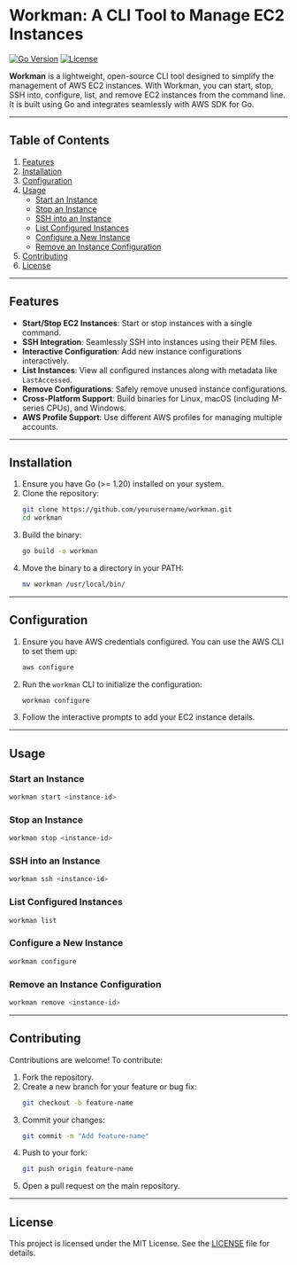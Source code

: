 # Workman: A CLI Tool to Manage EC2 Instances

[![Go Version](https://img.shields.io/badge/go-%3E%3D1.20-blue)](https://golang.org/) [![License](https://img.shields.io/badge/license-MIT-green)](LICENSE)

**Workman** is a lightweight, open-source CLI tool designed to simplify the management of AWS EC2 instances. With Workman, you can start, stop, SSH into, configure, list, and remove EC2 instances from the command line. It is built using Go and integrates seamlessly with AWS SDK for Go.

---

## Table of Contents

1. [Features](#features)
2. [Installation](#installation)
3. [Configuration](#configuration)
4. [Usage](#usage)
   - [Start an Instance](#start-an-instance)
   - [Stop an Instance](#stop-an-instance)
   - [SSH into an Instance](#ssh-into-an-instance)
   - [List Configured Instances](#list-configured-instances)
   - [Configure a New Instance](#configure-a-new-instance)
   - [Remove an Instance Configuration](#remove-an-instance-configuration)
5. [Contributing](#contributing)
6. [License](#license)

---

## Features

- **Start/Stop EC2 Instances**: Start or stop instances with a single command.
- **SSH Integration**: Seamlessly SSH into instances using their PEM files.
- **Interactive Configuration**: Add new instance configurations interactively.
- **List Instances**: View all configured instances along with metadata like `LastAccessed`.
- **Remove Configurations**: Safely remove unused instance configurations.
- **Cross-Platform Support**: Build binaries for Linux, macOS (including M-series CPUs), and Windows.
- **AWS Profile Support**: Use different AWS profiles for managing multiple accounts.

---

## Installation

1. Ensure you have Go (>= 1.20) installed on your system.
2. Clone the repository:
   ```bash
   git clone https://github.com/yourusername/workman.git
   cd workman
   ```
3. Build the binary:
   ```bash
   go build -o workman
   ```
4. Move the binary to a directory in your PATH:
   ```bash
   mv workman /usr/local/bin/
   ```

---

## Configuration

1. Ensure you have AWS credentials configured. You can use the AWS CLI to set them up:
   ```bash
   aws configure
   ```
2. Run the `workman` CLI to initialize the configuration:
   ```bash
   workman configure
   ```
3. Follow the interactive prompts to add your EC2 instance details.

---

## Usage

### Start an Instance
```bash
workman start <instance-id>
```

### Stop an Instance
```bash
workman stop <instance-id>
```

### SSH into an Instance
```bash
workman ssh <instance-id>
```

### List Configured Instances
```bash
workman list
```

### Configure a New Instance
```bash
workman configure
```

### Remove an Instance Configuration
```bash
workman remove <instance-id>
```

---

## Contributing

Contributions are welcome! To contribute:

1. Fork the repository.
2. Create a new branch for your feature or bug fix:
   ```bash
   git checkout -b feature-name
   ```
3. Commit your changes:
   ```bash
   git commit -m "Add feature-name"
   ```
4. Push to your fork:
   ```bash
   git push origin feature-name
   ```
5. Open a pull request on the main repository.

---

## License

This project is licensed under the MIT License. See the [LICENSE](LICENSE) file for details.

